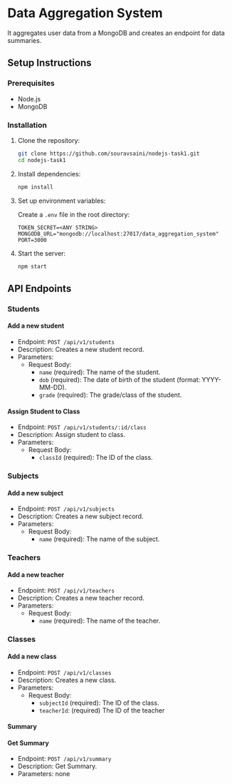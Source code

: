 # Data Aggregation System

It aggregates user data from a MongoDB and creates an endpoint for data summaries.

## Setup Instructions

### Prerequisites

- Node.js
- MongoDB

### Installation

1. Clone the repository:

   ```bash
   git clone https://github.com/souravsaini/nodejs-task1.git
   cd nodejs-task1
   ```

2. Install dependencies:

   ```bash
   npm install
   ```

3. Set up environment variables:

   Create a `.env` file in the root directory:

   ```env
   TOKEN_SECRET=<ANY STRING>
   MONGODB_URL="mongodb://localhost:27017/data_aggregation_system"
   PORT=3000
   ```

4. Start the server:

   ```bash
   npm start
   ```

## API Endpoints

### Students

#### Add a new student

- Endpoint: `POST /api/v1/students`
- Description: Creates a new student record.
- Parameters:
  - Request Body:
    - `name` (required): The name of the student.
    - `dob` (required): The date of birth of the student (format: YYYY-MM-DD).
    - `grade` (required): The grade/class of the student.

#### Assign Student to Class

- Endpoint: `POST /api/v1/students/:id/class`
- Description: Assign student to class.
- Parameters:
  - Request Body:
    - `classId` (required): The ID of the class.

### Subjects

#### Add a new subject

- Endpoint: `POST /api/v1/subjects`
- Description: Creates a new subject record.
- Parameters:
  - Request Body:
    - `name` (required): The name of the subject.

### Teachers

#### Add a new teacher

- Endpoint: `POST /api/v1/teachers`
- Description: Creates a new teacher record.
- Parameters:
  - Request Body:
    - `name` (required): The name of the teacher.

### Classes

#### Add a new class

- Endpoint: `POST /api/v1/classes`
- Description: Creates a new class.
- Parameters:
  - Request Body:
    - `subjectId` (required): The ID of the class.
    - `teacherId`: (required) The ID of the teacher

#### Summary

#### Get Summary

- Endpoint: `POST /api/v1/summary`
- Description: Get Summary.
- Parameters: none
